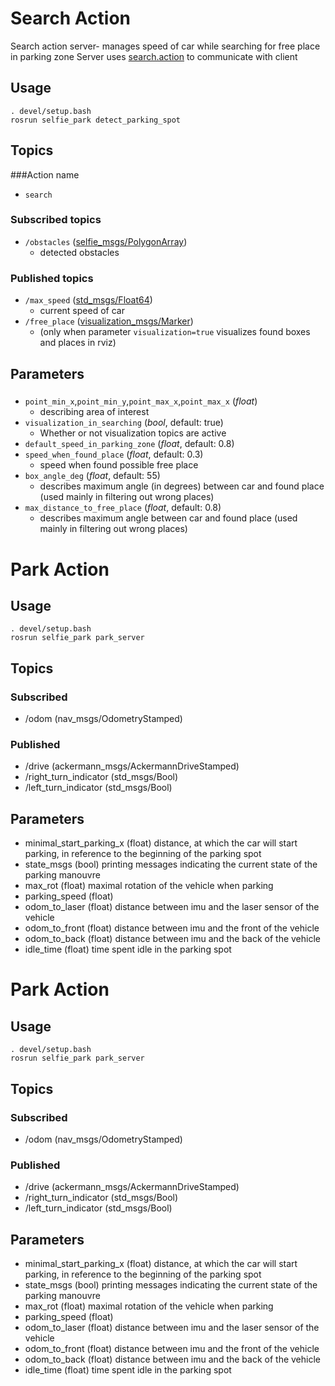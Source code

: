 # Search Action
Search action server- manages speed of car while searching for free place in parking zone
Server uses [search.action](https://github.com/KNR-Selfie/selfie_carolocup2020/wiki/Messages-and-actions) to communicate with client
## Usage
```
. devel/setup.bash
rosrun selfie_park detect_parking_spot
```
## Topics
###Action name
- `search`

### Subscribed topics
- `/obstacles` ([selfie_msgs/PolygonArray](https://github.com/KNR-Selfie/selfie_carolocup2020/wiki/Messages-and-actions))
  - detected obstacles
 
### Published topics
- `/max_speed` ([std_msgs/Float64](https://docs.ros.org/api/std_msgs/html/msg/Float64.html))
  - current speed of car
- `/free_place` ([visualization_msgs/Marker](https://docs.ros.org/api/visualization_msgs/html/msg/Marker.html))
  - (only when parameter `visualization=true` visualizes found boxes and places in rviz)


## Parameters
###
 - `point_min_x`,`point_min_y`,`point_max_x`,`point_max_x` (*float*)
   - describing area of interest
 - `visualization_in_searching` (*bool*, default: true)
   - Whether or not visualization topics are active
 - `default_speed_in_parking_zone` (*float*, default: 0.8)
 - `speed_when_found_place` (*float*, default: 0.3)
   - speed when found possible free place
 - `box_angle_deg` (*float*, default: 55)
   - describes maximum angle (in degrees) between car and found place (used mainly in filtering out wrong places)
 - `max_distance_to_free_place` (*float*, default: 0.8)
   - describes maximum angle between car and found place (used mainly in filtering out wrong places)


# Park Action
## Usage
```
. devel/setup.bash
rosrun selfie_park park_server
```
## Topics
### Subscribed
- /odom (nav_msgs/OdometryStamped)
### Published
- /drive (ackermann_msgs/AckermannDriveStamped)
- /right_turn_indicator (std_msgs/Bool)
- /left_turn_indicator (std_msgs/Bool)

## Parameters
- minimal_start_parking_x (float)
distance, at which the car will start parking, in reference to the beginning of the parking spot
- state_msgs (bool)
printing messages indicating the current state of the parking manouvre
- max_rot (float)
maximal rotation of the vehicle when parking
- parking_speed (float)
- odom_to_laser (float)
distance between imu and the laser sensor of the vehicle
- odom_to_front (float)
distance between imu and the front of the vehicle
- odom_to_back (float)
distance between imu and the back of the vehicle
- idle_time (float)
time spent idle in the parking spot

# Park Action
## Usage
```
. devel/setup.bash
rosrun selfie_park park_server
```
## Topics
### Subscribed
- /odom (nav_msgs/OdometryStamped)
### Published
- /drive (ackermann_msgs/AckermannDriveStamped)
- /right_turn_indicator (std_msgs/Bool)
- /left_turn_indicator (std_msgs/Bool)

## Parameters
- minimal_start_parking_x (float)
distance, at which the car will start parking, in reference to the beginning of the parking spot
- state_msgs (bool)
printing messages indicating the current state of the parking manouvre
- max_rot (float)
maximal rotation of the vehicle when parking
- parking_speed (float)
- odom_to_laser (float)
distance between imu and the laser sensor of the vehicle
- odom_to_front (float)
distance between imu and the front of the vehicle
- odom_to_back (float)
distance between imu and the back of the vehicle
- idle_time (float)
time spent idle in the parking spot

